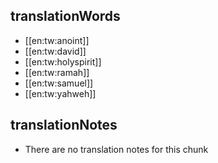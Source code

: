 ## translationWords

* [[en:tw:anoint]]
* [[en:tw:david]]
* [[en:tw:holyspirit]]
* [[en:tw:ramah]]
* [[en:tw:samuel]]
* [[en:tw:yahweh]]

## translationNotes

* There are no translation notes for this chunk
